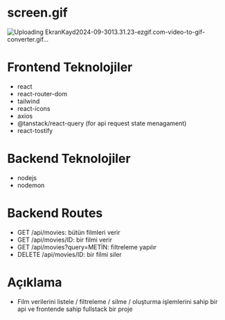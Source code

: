 # screen.gif 
![Uploading EkranKayd2024-09-3013.31.23-ezgif.com-video-to-gif-converter.gif…]()


# Frontend Teknolojiler

- react
- react-router-dom
- tailwind
- react-icons
- axios
- @tanstack/react-query (for api request state menagament)
- react-tostify

# Backend Teknolojiler

- nodejs
- nodemon

# Backend Routes

- GET /api/movies: bütün filmleri verir
- GET /api/movies/ID: bir filmi verir
- GET /api/movies?query=METİN: filtreleme yapılır
- DELETE /api/movies/ID: bir filmi siler

# Açıklama

- Film verilerini listele / filtreleme / silme / oluşturma işlemlerini sahip bir api ve frontende sahip fullstack bir proje
